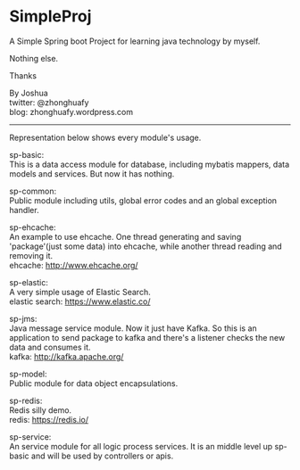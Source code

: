 # SimpleProj
A Simple Spring boot Project for learning java technology by myself. 

Nothing else.

Thanks

By Joshua<br/>
twitter: @zhonghuafy <br/>
blog: zhonghuafy.wordpress.com

************
Representation below shows every module's usage.

sp-basic:<br/>
This is a data access module for database, including mybatis mappers, data models and services. But now it has nothing.

sp-common:<br/>
Public module including utils, global error codes and an global exception handler.

sp-ehcache:<br/>
An example to use ehcache. One thread generating and saving 'package'(just some data) into ehcache, 
while another thread reading and removing it.<br/>
ehcache: http://www.ehcache.org/

sp-elastic:<br/>
A very simple usage of Elastic Search.<br/>
elastic search: https://www.elastic.co/

sp-jms:<br/>
Java message service module.
Now it just have Kafka. So this is an application to send package to kafka and there's a listener checks the new data and consumes it.<br/>
kafka: http://kafka.apache.org/

sp-model:<br/>
Public module for data object encapsulations.

sp-redis:<br/>
Redis silly demo.<br/>
redis: https://redis.io/

sp-service:<br/>
An service module for all logic process services. It is an middle level up sp-basic and will be used by controllers or apis.
